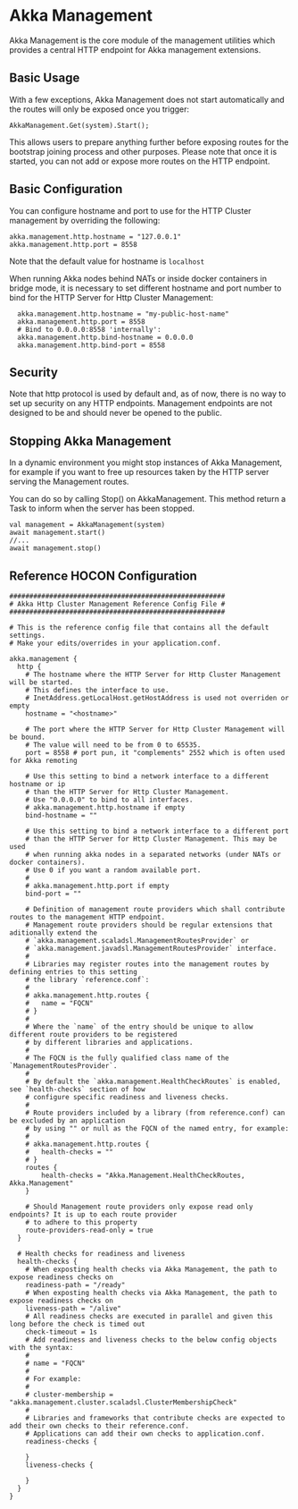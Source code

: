 # Akka Management
Akka Management is the core module of the management utilities which provides a central HTTP endpoint for Akka management extensions.

## Basic Usage
With a few exceptions, Akka Management does not start automatically and the routes will only be exposed once you trigger:
```
AkkaManagement.Get(system).Start();
```

This allows users to prepare anything further before exposing routes for the bootstrap joining process and other purposes.
Please note that once it is started, you can not add or expose more routes on the HTTP endpoint.

## Basic Configuration
You can configure hostname and port to use for the HTTP Cluster management by overriding the following:
```
akka.management.http.hostname = "127.0.0.1"
akka.management.http.port = 8558
```
Note that the default value for hostname is `localhost`

When running Akka nodes behind NATs or inside docker containers in bridge mode, it is necessary to set different hostname and port 
number to bind for the HTTP Server for Http Cluster Management:
```
  akka.management.http.hostname = "my-public-host-name"
  akka.management.http.port = 8558
  # Bind to 0.0.0.0:8558 'internally': 
  akka.management.http.bind-hostname = 0.0.0.0
  akka.management.http.bind-port = 8558
```

## Security

Note that http protocol is used by default and, as of now, there is no way to set up security on any HTTP endpoints. Management endpoints
are not designed to be and should never be opened to the public.

## Stopping Akka Management
In a dynamic environment you might stop instances of Akka Management, for example if you want to free up resources taken by 
the HTTP server serving the Management routes.

You can do so by calling Stop() on AkkaManagement. This method return a Task to inform when the server has been stopped.

```
val management = AkkaManagement(system)
await management.start()
//...
await management.stop()
```

## Reference HOCON Configuration
```
######################################################
# Akka Http Cluster Management Reference Config File #
######################################################

# This is the reference config file that contains all the default settings.
# Make your edits/overrides in your application.conf.

akka.management {
  http {
    # The hostname where the HTTP Server for Http Cluster Management will be started.
    # This defines the interface to use.
    # InetAddress.getLocalHost.getHostAddress is used not overriden or empty
    hostname = "<hostname>"

    # The port where the HTTP Server for Http Cluster Management will be bound.
    # The value will need to be from 0 to 65535.
    port = 8558 # port pun, it "complements" 2552 which is often used for Akka remoting

    # Use this setting to bind a network interface to a different hostname or ip
    # than the HTTP Server for Http Cluster Management.
    # Use "0.0.0.0" to bind to all interfaces.
    # akka.management.http.hostname if empty
    bind-hostname = ""

    # Use this setting to bind a network interface to a different port
    # than the HTTP Server for Http Cluster Management. This may be used
    # when running akka nodes in a separated networks (under NATs or docker containers).
    # Use 0 if you want a random available port.
    #
    # akka.management.http.port if empty
    bind-port = ""

    # Definition of management route providers which shall contribute routes to the management HTTP endpoint.
    # Management route providers should be regular extensions that aditionally extend the
    # `akka.management.scaladsl.ManagementRoutesProvider` or
    # `akka.management.javadsl.ManagementRoutesProvider` interface.
    #
    # Libraries may register routes into the management routes by defining entries to this setting
    # the library `reference.conf`:
    #
    # akka.management.http.routes {
    #   name = "FQCN"
    # }
    #
    # Where the `name` of the entry should be unique to allow different route providers to be registered
    # by different libraries and applications.
    #
    # The FQCN is the fully qualified class name of the `ManagementRoutesProvider`.
    #
    # By default the `akka.management.HealthCheckRoutes` is enabled, see `health-checks` section of how
    # configure specific readiness and liveness checks.
    #
    # Route providers included by a library (from reference.conf) can be excluded by an application
    # by using "" or null as the FQCN of the named entry, for example:
    #
    # akka.management.http.routes {
    #   health-checks = ""
    # }
    routes {
        health-checks = "Akka.Management.HealthCheckRoutes, Akka.Management"
    }

    # Should Management route providers only expose read only endpoints? It is up to each route provider
    # to adhere to this property
    route-providers-read-only = true
  }
  
  # Health checks for readiness and liveness
  health-checks {
    # When exposting health checks via Akka Management, the path to expose readiness checks on
    readiness-path = "/ready"
    # When exposting health checks via Akka Management, the path to expose readiness checks on
    liveness-path = "/alive"
    # All readiness checks are executed in parallel and given this long before the check is timed out
    check-timeout = 1s
    # Add readiness and liveness checks to the below config objects with the syntax:
    #
    # name = "FQCN"
    #
    # For example:
    #
    # cluster-membership = "akka.management.cluster.scaladsl.ClusterMembershipCheck"
    #
    # Libraries and frameworks that contribute checks are expected to add their own checks to their reference.conf.
    # Applications can add their own checks to application.conf.
    readiness-checks {
      
    }
    liveness-checks {
      
    }
  }
}
```